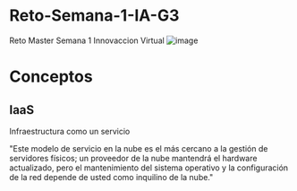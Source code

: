# Reto-Semana-1-IA-G3
Reto Master Semana 1 Innovaccion Virtual
![image](https://user-images.githubusercontent.com/83617819/117195581-0d5acf00-adab-11eb-917a-96b5309e3e65.png)


# Conceptos

IaaS
----------------------------------------
Infraestructura como un servicio

"Este modelo de servicio en la nube es el más cercano a la gestión de servidores físicos; un proveedor de la nube mantendrá el hardware actualizado, pero el mantenimiento del sistema operativo y la configuración de la red depende de usted como inquilino de la nube."

